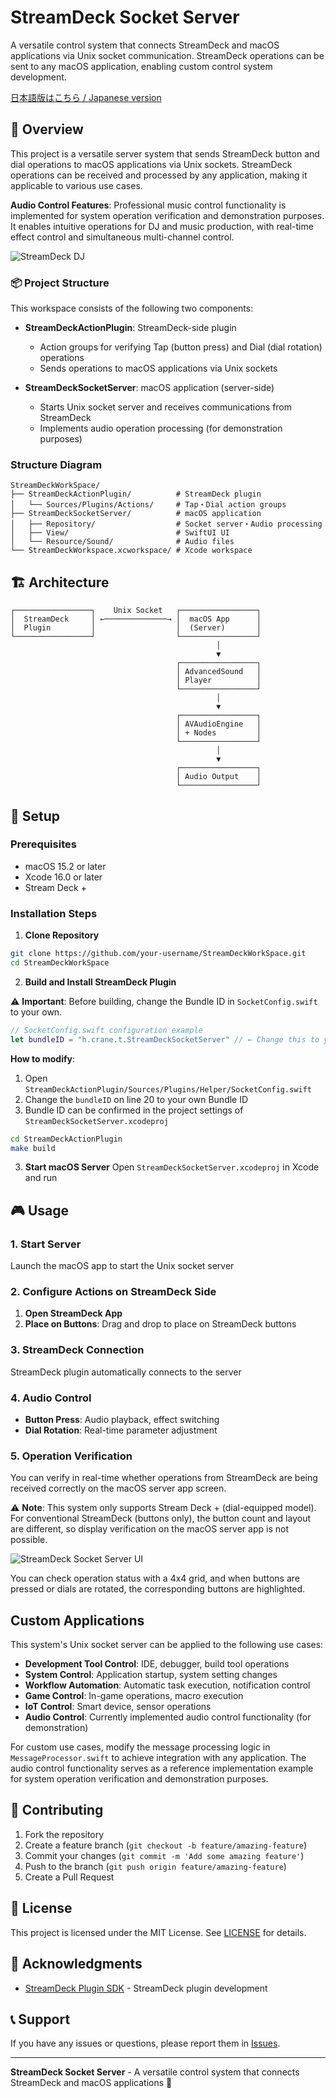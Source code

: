 # StreamDeck Socket Server

A versatile control system that connects StreamDeck and macOS applications via Unix socket communication. StreamDeck operations can be sent to any macOS application, enabling custom control system development.

[日本語版はこちら / Japanese version](README.ja.md)

## 🔌 Overview

This project is a versatile server system that sends StreamDeck button and dial operations to macOS applications via Unix sockets. StreamDeck operations can be received and processed by any application, making it applicable to various use cases.

**Audio Control Features**: Professional music control functionality is implemented for system operation verification and demonstration purposes. It enables intuitive operations for DJ and music production, with real-time effect control and simultaneous multi-channel control.

![StreamDeck DJ](images/st_dj.png)

### 📦 Project Structure
This workspace consists of the following two components:

- **StreamDeckActionPlugin**: StreamDeck-side plugin
  - Action groups for verifying Tap (button press) and Dial (dial rotation) operations
  - Sends operations to macOS applications via Unix sockets

- **StreamDeckSocketServer**: macOS application (server-side)
  - Starts Unix socket server and receives communications from StreamDeck
  - Implements audio operation processing (for demonstration purposes)

### Structure Diagram

```
StreamDeckWorkSpace/
├── StreamDeckActionPlugin/          # StreamDeck plugin
│   └── Sources/Plugins/Actions/     # Tap・Dial action groups
├── StreamDeckSocketServer/          # macOS application
│   ├── Repository/                  # Socket server・Audio processing
│   ├── View/                        # SwiftUI UI
│   └── Resource/Sound/              # Audio files
└── StreamDeckWorkspace.xcworkspace/ # Xcode workspace
```

## 🏗️ Architecture

```
┌─────────────────┐    Unix Socket   ┌─────────────────┐
│  StreamDeck     │ ←──────────────→ │  macOS App      │
│  Plugin         │                  │  (Server)       │
└─────────────────┘                  └─────────────────┘
                                              │
                                              ▼
                                     ┌─────────────────┐
                                     │ AdvancedSound   │
                                     │ Player          │
                                     └─────────────────┘
                                              │
                                              ▼
                                     ┌─────────────────┐
                                     │ AVAudioEngine   │
                                     │ + Nodes         │
                                     └─────────────────┘
                                              │
                                              ▼
                                     ┌─────────────────┐
                                     │ Audio Output    │
                                     └─────────────────┘
```

## 🚀 Setup

### Prerequisites
- macOS 15.2 or later
- Xcode 16.0 or later
- Stream Deck +

### Installation Steps

1. **Clone Repository**
```bash
git clone https://github.com/your-username/StreamDeckWorkSpace.git
cd StreamDeckWorkSpace
```

2. **Build and Install StreamDeck Plugin**

⚠️ **Important**: Before building, change the Bundle ID in `SocketConfig.swift` to your own.

```swift
// SocketConfig.swift configuration example
let bundleID = "h.crane.t.StreamDeckSocketServer" // ← Change this to your Bundle ID
```

**How to modify**:
1. Open `StreamDeckActionPlugin/Sources/Plugins/Helper/SocketConfig.swift`
2. Change the `bundleID` on line 20 to your own Bundle ID
3. Bundle ID can be confirmed in the project settings of `StreamDeckSocketServer.xcodeproj`

```bash
cd StreamDeckActionPlugin
make build
```

3. **Start macOS Server**
Open `StreamDeckSocketServer.xcodeproj` in Xcode and run

## 🎮 Usage

### 1. Start Server
Launch the macOS app to start the Unix socket server

### 2. Configure Actions on StreamDeck Side
1. **Open StreamDeck App**
2. **Place on Buttons**: Drag and drop to place on StreamDeck buttons

### 3. StreamDeck Connection
StreamDeck plugin automatically connects to the server

### 4. Audio Control
- **Button Press**: Audio playback, effect switching
- **Dial Rotation**: Real-time parameter adjustment

### 5. Operation Verification
You can verify in real-time whether operations from StreamDeck are being received correctly on the macOS server app screen.

⚠️ **Note**: This system only supports Stream Deck + (dial-equipped model). For conventional StreamDeck (buttons only), the button count and layout are different, so display verification on the macOS server app is not possible.

![StreamDeck Socket Server UI](images/socket_serve_ui.png)

You can check operation status with a 4x4 grid, and when buttons are pressed or dials are rotated, the corresponding buttons are highlighted.

## Custom Applications

This system's Unix socket server can be applied to the following use cases:

- **Development Tool Control**: IDE, debugger, build tool operations
- **System Control**: Application startup, system setting changes
- **Workflow Automation**: Automatic task execution, notification control
- **Game Control**: In-game operations, macro execution
- **IoT Control**: Smart device, sensor operations
- **Audio Control**: Currently implemented audio control functionality (for demonstration)

For custom use cases, modify the message processing logic in `MessageProcessor.swift` to achieve integration with any application. The audio control functionality serves as a reference implementation example for system operation verification and demonstration purposes.

## 🤝 Contributing

1. Fork the repository
2. Create a feature branch (`git checkout -b feature/amazing-feature`)
3. Commit your changes (`git commit -m 'Add some amazing feature'`)
4. Push to the branch (`git push origin feature/amazing-feature`)
5. Create a Pull Request

## 📝 License

This project is licensed under the MIT License. See [LICENSE](https://opensource.org/licenses/MIT) for details.

## 🙏 Acknowledgments

- [StreamDeck Plugin SDK](https://github.com/emorydunn/StreamDeckPlugin) - StreamDeck plugin development

## 📞 Support

If you have any issues or questions, please report them in [Issues](https://github.com/your-username/StreamDeckWorkSpace/issues).

---

**StreamDeck Socket Server** - A versatile control system that connects StreamDeck and macOS applications 🔌
